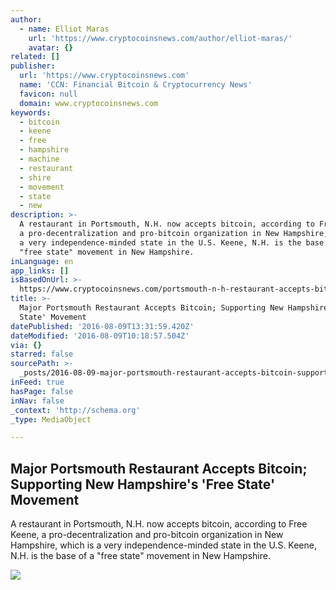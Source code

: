 ```yaml
---
author:
  - name: Elliot Maras
    url: 'https://www.cryptocoinsnews.com/author/elliot-maras/'
    avatar: {}
related: []
publisher:
  url: 'https://www.cryptocoinsnews.com'
  name: 'CCN: Financial Bitcoin & Cryptocurrency News'
  favicon: null
  domain: www.cryptocoinsnews.com
keywords:
  - bitcoin
  - keene
  - free
  - hampshire
  - machine
  - restaurant
  - shire
  - movement
  - state
  - new
description: >-
  A restaurant in Portsmouth, N.H. now accepts bitcoin, according to Free Keene,
  a pro-decentralization and pro-bitcoin organization in New Hampshire, which is
  a very independence-minded state in the U.S. Keene, N.H. is the base of a
  "free state" movement in New Hampshire.
inLanguage: en
app_links: []
isBasedOnUrl: >-
  https://www.cryptocoinsnews.com/portsmouth-n-h-restaurant-accepts-bitcoin-supporting-new-hampshires-free-state-movement/
title: >-
  Major Portsmouth Restaurant Accepts Bitcoin; Supporting New Hampshire's 'Free
  State' Movement
datePublished: '2016-08-09T13:31:59.420Z'
dateModified: '2016-08-09T10:18:57.504Z'
via: {}
starred: false
sourcePath: >-
  _posts/2016-08-09-major-portsmouth-restaurant-accepts-bitcoin-supporting-new.md
inFeed: true
hasPage: false
inNav: false
_context: 'http://schema.org'
_type: MediaObject

---
```

<article style=""><h1>Major Portsmouth Restaurant Accepts Bitcoin; Supporting New Hampshire's 'Free State' Movement</h1><p>A restaurant in Portsmouth, N.H. now accepts bitcoin, according to Free Keene, a pro-decentralization and pro-bitcoin organization in New Hampshire, which is a very independence-minded state in the U.S. Keene, N.H. is the base of a "free state" movement in New Hampshire.</p><img src="https://www.cryptocoinsnews.com/wp-content/uploads/2016/08/Major-Portsmouth-Restaurant-Accepts-Bitcoin-Supporting-New-Hampshires-Free-State-Movement.jpg" /></article>